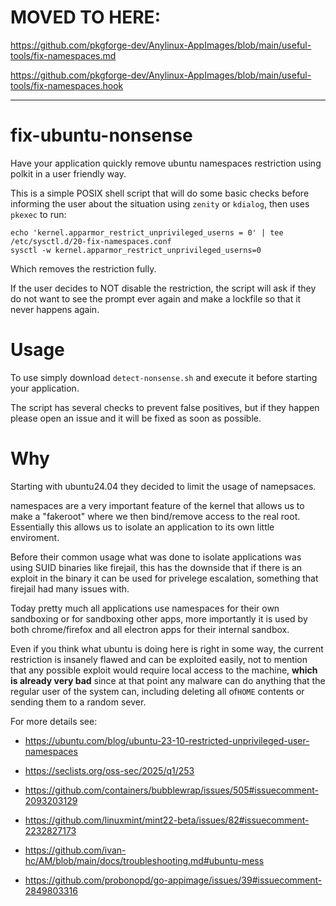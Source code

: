 # MOVED TO HERE: 
https://github.com/pkgforge-dev/Anylinux-AppImages/blob/main/useful-tools/fix-namespaces.md

https://github.com/pkgforge-dev/Anylinux-AppImages/blob/main/useful-tools/fix-namespaces.hook

---

# fix-ubuntu-nonsense

Have your application quickly remove ubuntu namespaces restriction using polkit in a user friendly way.

This is a simple POSIX shell script that will do some basic checks before informing the user about the situation using `zenity` or `kdialog`, then uses `pkexec` to run: 

```
echo 'kernel.apparmor_restrict_unprivileged_userns = 0' | tee /etc/sysctl.d/20-fix-namespaces.conf
sysctl -w kernel.apparmor_restrict_unprivileged_userns=0
```

Which removes the restriction fully. 

If the user decides to NOT disable the restriction, the script will ask if they do not want to see the prompt ever again and make a lockfile so that it never happens again.

# Usage

To use simply download `detect-nonsense.sh` and execute it before starting your application.

The script has several checks to prevent false positives, but if they happen please open an issue and it will be fixed as soon as possible.

# Why

Starting with ubuntu24.04 they decided to limit the usage of namepsaces. 

namespaces are a very important feature of the kernel that allows us to make a "fakeroot" where we then bind/remove access to the real root. Essentially this allows us to isolate an application to its own little enviroment.

Before their common usage what was done to isolate applications was using SUID binaries like firejail, this has the downside that if there is an exploit in the binary it can be used for privelege escalation, something that firejail had many issues with.

Today pretty much all applications use namespaces for their own sandboxing or for sandboxing other apps, more importantly it is used by both chrome/firefox and all electron apps for their internal sandbox.

Even if you think what ubuntu is doing here is right in some way, the current restriction is insanely flawed and can be exploited easily, not to mention that any possible exploit would require local access to the machine, **which is already very bad** since at that point any malware can do anything that the regular user of the system can, including deleting all of`HOME` contents or sending them to a random sever. 


For more details see: 

* https://ubuntu.com/blog/ubuntu-23-10-restricted-unprivileged-user-namespaces

* https://seclists.org/oss-sec/2025/q1/253

* https://github.com/containers/bubblewrap/issues/505#issuecomment-2093203129

* https://github.com/linuxmint/mint22-beta/issues/82#issuecomment-2232827173

* https://github.com/ivan-hc/AM/blob/main/docs/troubleshooting.md#ubuntu-mess

* https://github.com/probonopd/go-appimage/issues/39#issuecomment-2849803316
